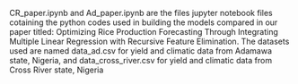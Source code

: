 CR_paper.ipynb and Ad_paper.ipynb are the files jupyter notebook files cotaining the python codes used in building the models compared in our paper titled: Optimizing Rice Production Forecasting Through Integrating Multiple Linear Regression with Recursive Feature Elimination.
The datasets used are named data_ad.csv for yield and climatic data from Adamawa state, Nigeria, and data_cross_river.csv for yield and climatic data from Cross River state, Nigeria
